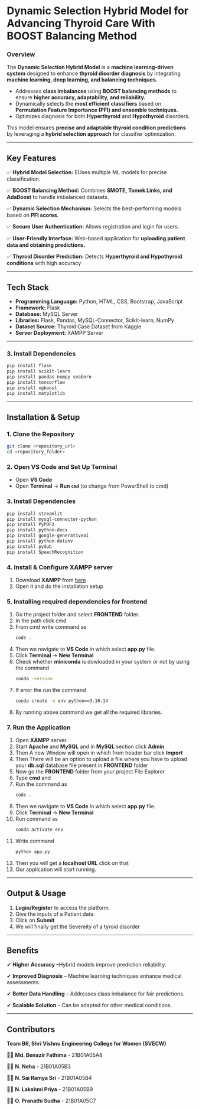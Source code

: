 # **Dynamic Selection Hybrid Model for Advancing Thyroid Care With BOOST Balancing Method**

### **Overview**

The **Dynamic Selection Hybrid Model** is a **machine learning-driven system** designed to enhance **thyroid disorder diagnosis** by integrating **machine learning, deep learning, and balancing techniques.**

- Addresses **class imbalances** using **BOOST balancing methods** to ensure **higher accuracy, adaptability, and reliability.**
- Dynamically selects the **most efficient classifiers** based on **Permutation Feature Importance (PFI) and ensemble techniques.**
- Optimizes diagnosis for both **Hyperthyroid** and **Hypothyroid** disorders.

This model ensures **precise and adaptable thyroid condition predictions** by leveraging a **hybrid selection approach** for classifier optimization.

---

## **Key Features**
✅ **Hybrid Model Selection:** EUses multiple ML models for precise classification.

✅ **BOOST Balancing Method:** Combines **SMOTE, Tomek Links, and AdaBoost** to handle imbalanced datasets.

✅ **Dynamic Selection Mechanism:** Selects the best-performing models based on **PFI scores**.

✅ **Secure User Authentication:** Allows registration and login for users.

✅ **User-Friendly Interface:** Web-based application for **uploading patient data and obtaining predictions.**

✅ **Thyroid Disorder Prediction:** Detects **Hyperthyroid and Hypothyroid conditions** with high accuracy

---

## **Tech Stack**
- **Programming Language:** Python, HTML, CSS, Bootstrap, JavaScript
- **Framework:** Flask
- **Database:** MySQL Server
- **Libraries:** Flask, Pandas, MySQL-Connector, Scikit-learn, NumPy
- **Dataset Source:** Thyroid Case Dataset from Kaggle
- **Server Deployment:** XAMPP Server
---

### **3. Install Dependencies**
```sh
pip install flask
pip install scikit-learn
pip install pandas numpy seaborn
pip install tensorflow
pip install xgboost
pip install matplotlib
```
---

## **Installation & Setup**

### **1. Clone the Repository**
```sh
git clone <repository_url>
cd <repository_folder>
```

### **2. Open VS Code and Set Up Terminal**
- Open **VS Code**
- Open **Terminal** → **Run `cmd`** (to change from PowerShell to cmd)

### **3. Install Dependencies**
```sh
pip install streamlit 
pip install mysql-connector-python
pip install PyPDF2
pip install python-docx
pip install google-generativeai
pip install python-dotenv
pip install pydub
pip install SpeechRecognition
```

### **4. Install & Configure XAMPP server**
1. Download **XAMPP** from [here](https://www.apachefriends.org/download.html)
2. Open it and do the installation setup

### **5. Installing required dependencies for frontend**
1. Go the project folder and select **FRONTEND** folder.
2. In the path click cmd 
3. From cmd write command as
   ```sh
   code .
   ```
4. Then we navigate to **VS Code** in which select **app.py** file.
5. Click **Terminal** → **New Terminal**
6. Check whether **miniconda** is dowloaded in your system or not by using the command 
   ```sh
   conda -version
   ```
7. If error the run the command
   ```sh
   conda create -n env python==3.10.14
   ```
8. By running above command we get all the required libraries.

### **7. Run the Application**
1. Open **XAMPP** server.
2. Start **Apache** and **MySQL** and in **MySQL** section click **Admin**.
3. Then A new Window will open in which from header bar click **Import**
4. Then There will be an option to upload a file where you have to upload your **db.sql** database file present in **FRONTEND** folder
3. Now go the **FRONTEND** folder from your project File Explorer
4. Type **cmd** and 
5. Run the command as 
   ```sh
   code .
   ```
4. Then we navigate to **VS Code** in which select **app.py** file.
5. Click **Terminal** → **New Terminal**
6. Run command as 
   ```sh
   conda activate env
   ```
7. Write command 
    ```sh
   python app.py
   ```
8. Then you will get a **localhost URL** click on that
9. Our application will start running.
---

## **Output & Usage**
1. **Login/Register** to access the platform.
2. Give the inputs of a Patient data
3. Click on **Submit**
4. We will finally get the Severeity of a tyroid disorder

---

## **Benefits**
✔ **Higher Accuracy** –Hybrid models improve prediction reliability.

✔ **Improved Diagnosis** – Machine learning techniques enhance medical assessments.

✔ **Better Data Handling** – Addresses class imbalance for fair predictions.

✔ **Scalable Solution** – Can be adapted for other medical conditions.

---

## **Contributors**  
**Team B6, Shri Vishnu Engineering College for Women (SVECW)**  

👩‍💻 **Md. Benazir Fathima**     - 21B01A05A8  

👩‍💻 **N. Neha**     - 21B01A05B3

👩‍💻 **N. Sai Ramya Sri** - 21B01A05B4

👩‍💻 **N. Lakshmi Priya**    - 21B01A05B9 

👩‍💻 **O. Pranathi Sudha**       - 21B01A05C7

